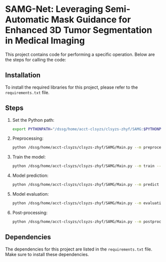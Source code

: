 # SAMG-Net: Leveraging Semi-Automatic Mask Guidance for Enhanced 3D Tumor Segmentation in Medical Imaging

This project contains code for performing a specific operation. Below are the steps for calling the code:

## Installation

To install the required libraries for this project, please refer to the `requirements.txt` file.

## Steps

1. Set the Python path:

    ```bash
    export PYTHONPATH="/dssg/home/acct-clsyzs/clsyzs-zhyf/SAMG:$PYTHONPATH"
    ```

2. Preprocessing:

    ```bash
    python /dssg/home/acct-clsyzs/clsyzs-zhyf/SAMG/Main.py --m preprocess --pre /dssg/home/acct-clsyzs/clsyzs-zhyf/SAMG/experiment/MSD_liver/data
    ```

3. Train the model:

    ```bash
    python /dssg/home/acct-clsyzs/clsyzs-zhyf/SAMG/Main.py --m train --d /dssg/home/acct-clsyzs/clsyzs-zhyf/SAMG/experiment/MSD_liver/data/fold_0.json --o /dssg/home/acct-clsyzs/clsyzs-zhyf/SAMG/experiment/MSD_liver/result/se_U_fold_0 --pd /dssg/home/acct-clsyzs/clsyzs-zhyf/SAMG/experiment/MSD_liver/data/preprocess_data --f 0 --p "(64,192,192)"
    ```

4. Model prediction:

    ```bash
    python /dssg/home/acct-clsyzs/clsyzs-zhyf/SAMG/Main.py --m predict --d /dssg/home/acct-clsyzs/clsyzs-zhyf/SAMG/experiment/MSD_liver/data/predict_semi.json --o /dssg/home/acct-clsyzs/clsyzs-zhyf/SAMG/experiment/MSD_liver/result/se_U_fold_0/predict --f 0 --c /dssg/home/acct-clsyzs/clsyzs-zhyf/SAMG/experiment/MSD_liver/result/se_U_fold_0/checkpoint_best.pth --p "(64,192,192)"
    ```

5. Model evaluation:

    ```bash
    python /dssg/home/acct-clsyzs/clsyzs-zhyf/SAMG/Main.py --m evaluation --g /dssg/home/acct-clsyzs/clsyzs-zhyf/SAMG/experiment/MSD_liver/data/labelsTs --op /dssg/home/acct-clsyzs/clsyzs-zhyf/SAMG/experiment/MSD_liver/result/se_U_fold_0/predict/0 --j /dssg/home/acct-clsyzs/clsyzs-zhyf/SAMG/experiment/MSD_liver/result/se_U_fold_0/predict/0/comparison_results.json
    ```

6. Post-processing:

    ```bash
    python /dssg/home/acct-clsyzs/clsyzs-zhyf/SAMG/Main.py --m postprocess --ip /dssg/home/acct-clsyzs/clsyzs-zhyf/SAMG/experiment/MSD_liver/result/se_U_fold_0/predict/0 --op /dssg/home/acct-clsyzs/clsyzs-zhyf/SAMG/experiment/MSD_liver/result/se_U_fold_0/predict/post_0 --x /dssg/home/acct-clsyzs/clsyzs-zhyf/SAMG/experiment/MSD_liver/data/cancer_infor_cutpage_big_tumour_test.xlsx
    ```

## Dependencies

The dependencies for this project are listed in the `requirements.txt` file. Make sure to install these dependencies.
